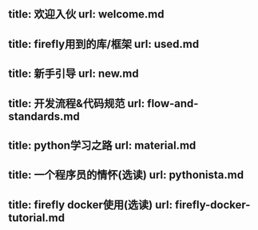 title: 欢迎入伙
url: welcome.md
-------
title: firefly用到的库/框架
url: used.md
-------
title: 新手引导
url: new.md
-------
title: 开发流程&代码规范
url: flow-and-standards.md
-------
title: python学习之路
url: material.md
-------
title: 一个程序员的情怀(选读)
url: pythonista.md
-------
title: firefly docker使用(选读)
url: firefly-docker-tutorial.md
-------
